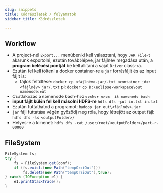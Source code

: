 ```yaml
---
slug: snippets
title: Kódrészletek / folyamatok
sidebar_title: Kódrészletek

---
```


## Workflow
- A project-nél `Export...` menüben ki kell választani, hogy `JAR File`-t akarunk exportolni, ezután továbblépve, jar fájlnév megadása után, a **program belépési pontját** be kell állítani a saját `Driver` class-ra.
- Ezután fel kell tölteni a docker container-re a `jar` forrásfájlt és az input fájlt is:
  - fájlok feltöltése: `docker cp <fájlnév>.jar/.txt <container id>:<fájlnév>.jar/.txt`
	 pl: `docker cp D:\eclipse-workspace\out namenode:out`
- Csatlakozás a namenode bash-hoz `docker exec -it namenode bash`
- **input fájlt külön fel kell másolni HDFS-re** `hdfs dfs -put in.txt in.txt`
- Ezután futtathatod a programot: `hadoop jar out\<fájlnév>.jar`
- `jar` fájl futtatása végén győződj meg róla, hogy létrejött az output fájl: `hdfs dfs -ls <outputFolder>/`
- Helyes-e a kimenet: `hdfs dfs -cat /user/root/<outputFolder>/part-r-00000`

## FileSystem

```java
FileSystem fs;
try {
	fs = FileSystem.get(conf);
	if (fs.exists(new Path("tempOraiOut")))
		fs.delete(new Path("tempOraiOut"),true);
} catch (IOException e1) {
	e1.printStackTrace();
}
```
<!--stackedit_data:
eyJoaXN0b3J5IjpbLTU0OTQ0Nzk1NV19
-->